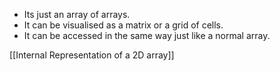 - Its just an array of arrays.
- It can be visualised as a matrix or a grid of cells.
- It can be accessed in the same way just like a normal array.

[[Internal Representation of a 2D array]]

